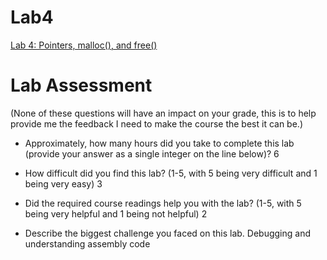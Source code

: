 Lab4
====

[Lab 4: Pointers, malloc(), and free()](https://www.cs.swarthmore.edu/~chaganti/cs31/s19/labs/lab04.html)

# Lab Assessment

(None of these questions will have an impact on your grade, this is to
 help provide me the feedback I need to make the course the best it can be.)


  - Approximately, how many hours did you take to complete this lab
    (provide your answer as a single integer on the line below)?
    6


  -  How difficult did you find this lab?
    (1-5, with 5 being very difficult and 1 being very easy)
    3


  -  Did the required course readings help you with the lab?
    (1-5, with 5 being very helpful and 1 being not helpful)
    2


  -  Describe the biggest challenge you faced on this lab.
    Debugging and understanding assembly code
